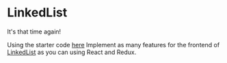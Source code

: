# LinkedList

It's that time again!

Using the starter code [here](https://github.com/rithmschool/linkedlist-frontend-starter) Implement as many features for the frontend of [LinkedList](https://github.com/rithmschool/LinkedList) as you can using React and Redux.
